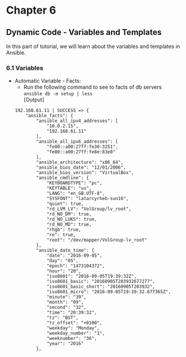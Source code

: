 # Chapter 6  
## Dynamic Code - Variables and Templates  
In this part of tutorial, we will learn about the variables and templates in Ansible.  
### 6.1 Variables  
* Automatic Variable - Facts:
  * Run the following command to see to facts of db servers  
  ``` ansible db -m setup | less ```  
  [Output]  
  ```  
  192.168.61.11 | SUCCESS => {
      "ansible_facts": {
          "ansible_all_ipv4_addresses": [
              "10.0.2.15",
              "192.168.61.11"
          ],
          "ansible_all_ipv6_addresses": [
              "fe80::a00:27ff:fe30:3251",
              "fe80::a00:27ff:fe8e:83e0"
          ],
          "ansible_architecture": "x86_64",
          "ansible_bios_date": "12/01/2006",
          "ansible_bios_version": "VirtualBox",
          "ansible_cmdline": {
              "KEYBOARDTYPE": "pc",
              "KEYTABLE": "us",
              "LANG": "en_GB.UTF-8",
              "SYSFONT": "latarcyrheb-sun16",
              "quiet": true,
              "rd_LVM_LV": "VolGroup/lv_root",
              "rd_NO_DM": true,
              "rd_NO_LUKS": true,
              "rd_NO_MD": true,
              "rhgb": true,
              "ro": true,
              "root": "/dev/mapper/VolGroup-lv_root"
          },
          "ansible_date_time": {
              "date": "2016-09-05",
              "day": "05",
              "epoch": "1473104372",
              "hour": "20",
              "iso8601": "2016-09-05T19:39:32Z",
              "iso8601_basic": "20160905T203932677277",
              "iso8601_basic_short": "20160905T203932",
              "iso8601_micro": "2016-09-05T19:39:32.677365Z",
              "minute": "39",
              "month": "09",
              "second": "32",
              "time": "20:39:32",
              "tz": "BST",
              "tz_offset": "+0100",
              "weekday": "Monday",
              "weekday_number": "1",
              "weeknumber": "36",
              "year": "2016"
          },

  ```  
